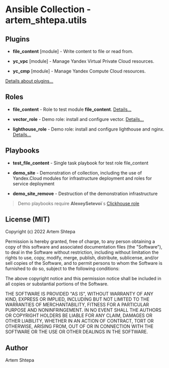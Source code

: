 # Ansible Collection - artem_shtepa.utils

## Plugins

- **file_content** [module] - Write content to file or read from.

- **yc_vpc** [module] - Manage Yandex Virtual Private Cloud resources.

- **yc_cmp** [module] - Manage Yandex Compute Cloud resources.

[Details about plugins...](plugins/)

## Roles

- **file_content** - Role to test module **file_content**. [Details...](roles/file_content/)

- **vector_role** - Demo role: install and configure vector. [Details...](roles/vector_role/)

- **lighthouse_role** - Demo role: install and configure lighthouse and nginx. [Details...](roles/lighthouse_role/)

## Playbooks

- **test_file_content** - Single task playbook for test role file_content

- **demo_site** - Demonstration of collection, including the use of Yandex.Cloud modules for infrastructure deployment and roles for service deployment

- **demo_site_remove** - Destruction of the demonstration infrastructure

> Demo playbooks require **AlexeySetevoi**`s [Clickhouse role](https://github.com/AlexeySetevoi/ansible-clickhouse)

## License (MIT)

Copyright (c) 2022 Artem Shtepa

Permission is hereby granted, free of charge, to any person obtaining a copy
of this software and associated documentation files (the "Software"), to deal
in the Software without restriction, including without limitation the rights
to use, copy, modify, merge, publish, distribute, sublicense, and/or sell
copies of the Software, and to permit persons to whom the Software is
furnished to do so, subject to the following conditions:

The above copyright notice and this permission notice shall be included in all
copies or substantial portions of the Software.

THE SOFTWARE IS PROVIDED "AS IS", WITHOUT WARRANTY OF ANY KIND, EXPRESS OR
IMPLIED, INCLUDING BUT NOT LIMITED TO THE WARRANTIES OF MERCHANTABILITY,
FITNESS FOR A PARTICULAR PURPOSE AND NONINFRINGEMENT. IN NO EVENT SHALL THE
AUTHORS OR COPYRIGHT HOLDERS BE LIABLE FOR ANY CLAIM, DAMAGES OR OTHER
LIABILITY, WHETHER IN AN ACTION OF CONTRACT, TORT OR OTHERWISE, ARISING FROM,
OUT OF OR IN CONNECTION WITH THE SOFTWARE OR THE USE OR OTHER DEALINGS IN THE
SOFTWARE.

## Author

Artem Shtepa